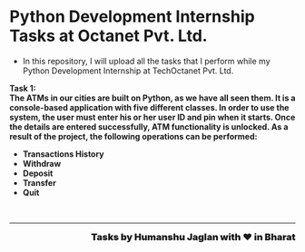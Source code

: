 # Python Development Internship Tasks at Octanet Pvt. Ltd.
- In this repository, I will upload all the tasks that I perform while my Python Development Internship at TechOctanet Pvt. Ltd.


**Task 1:**<br>
**The ATMs in our cities are built on Python, as we have all seen them. It is a console-based application with five different classes. In order to use the system, the user must enter his or her user ID and pin when it starts. Once the details are entered successfully, ATM functionality is unlocked. As a result of the project, the following operations can be performed:**

- **Transactions History**
- **Withdraw**
- **Deposit**
- **Transfer**
- **Quit**

<br>

---

<div style="display:flex;justify-content:end;">
    <h3 style="font-weight:900;margin:0">Tasks by Humanshu Jaglan with ❤️ in Bharat</h3>
</div>